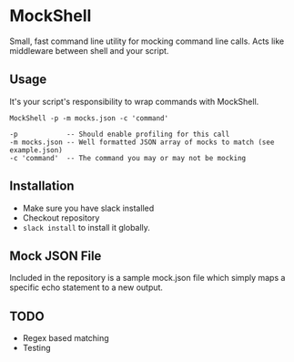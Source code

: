 # MockShell

Small, fast command line utility for mocking command line calls.  Acts like middleware between shell
and your script.

## Usage

It's your script's responsibility to wrap commands with MockShell.

```
MockShell -p -m mocks.json -c 'command'

-p            -- Should enable profiling for this call
-m mocks.json -- Well formatted JSON array of mocks to match (see example.json)
-c 'command'  -- The command you may or may not be mocking
```

## Installation

* Make sure you have slack installed
* Checkout repository
* `slack install` to install it globally.

## Mock JSON File

Included in the repository is a sample mock.json file which simply maps a specific echo statement to
a new output.

## TODO

* Regex based matching
* Testing
